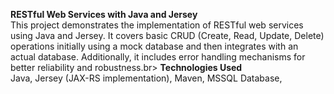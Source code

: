 **RESTful Web Services with Java and Jersey**<br>
This project demonstrates the implementation of RESTful web services using Java and Jersey. It covers basic CRUD (Create, Read, Update, Delete) operations initially using a mock database and then integrates with an actual database. Additionally, it includes error handling mechanisms for better reliability and robustness.br>
**Technologies Used**<br>
Java,
Jersey (JAX-RS implementation),
Maven,
MSSQL Database,

